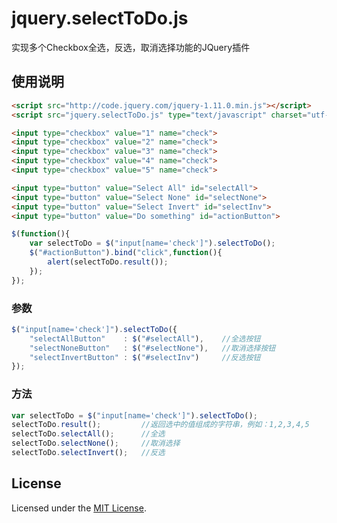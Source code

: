 # jquery.selectToDo.js

实现多个Checkbox全选，反选，取消选择功能的JQuery插件

## 使用说明

```html
<script src="http://code.jquery.com/jquery-1.11.0.min.js"></script>
<script src="jquery.selectToDo.js" type="text/javascript" charset="utf-8"></script>
```
```html
<input type="checkbox" value="1" name="check">
<input type="checkbox" value="2" name="check">
<input type="checkbox" value="3" name="check">
<input type="checkbox" value="4" name="check">
<input type="checkbox" value="5" name="check">

<input type="button" value="Select All" id="selectAll">
<input type="button" value="Select None" id="selectNone">
<input type="button" value="Select Invert" id="selectInv">
<input type="button" value="Do something" id="actionButton">
```

```js
$(function(){
	var selectToDo = $("input[name='check']").selectToDo();
	$("#actionButton").bind("click",function(){
		alert(selectToDo.result());
	});
});
```

### 参数

```js
$("input[name='check']").selectToDo({
	"selectAllButton"    : $("#selectAll"),    //全选按钮
	"selectNoneButton"   : $("#selectNone"),   //取消选择按钮
	"selectInvertButton" : $("#selectInv")     //反选按钮
});
```

### 方法

```js
var selectToDo = $("input[name='check']").selectToDo();
selectToDo.result();         //返回选中的值组成的字符串，例如：1,2,3,4,5
selectToDo.selectAll();      //全选
selectToDo.selectNone();     //取消选择
selectToDo.selectInvert();   //反选
```

## License

Licensed under the [MIT License](http://www.opensource.org/licenses/mit-license.php).